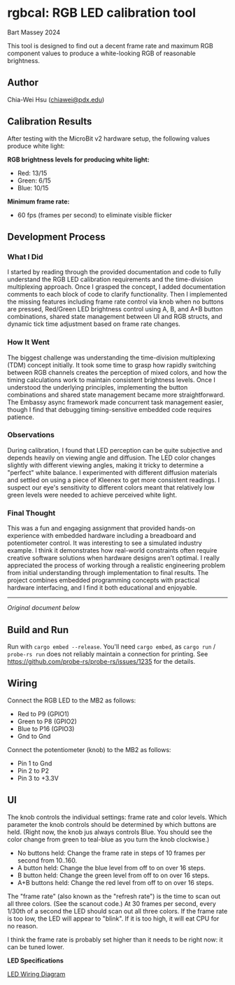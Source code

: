 # rgbcal: RGB LED calibration tool
Bart Massey 2024

This tool is designed to find out a decent frame rate and maximum RGB component values to produce a white-looking RGB of reasonable brightness.

## Author

Chia-Wei Hsu (chiawei@pdx.edu)

## Calibration Results

After testing with the MicroBit v2 hardware setup, the following values produce white light:

**RGB brightness levels for producing white light:**

* Red: 13/15
* Green: 6/15
* Blue: 10/15

**Minimum frame rate:**

* 60 fps (frames per second) to eliminate visible flicker

## Development Process

### What I Did

I started by reading through the provided documentation and code to fully understand the RGB LED calibration requirements and the time-division multiplexing approach. Once I grasped the concept, I added documentation comments to each block of code to clarify functionality. Then I implemented the missing features including frame rate control via knob when no buttons are pressed, Red/Green LED brightness control using A, B, and A+B button combinations, shared state management between UI and RGB structs, and dynamic tick time adjustment based on frame rate changes.

### How It Went

The biggest challenge was understanding the time-division multiplexing (TDM) concept initially. It took some time to grasp how rapidly switching between RGB channels creates the perception of mixed colors, and how the timing calculations work to maintain consistent brightness levels. Once I understood the underlying principles, implementing the button combinations and shared state management became more straightforward. The Embassy async framework made concurrent task management easier, though I find that debugging timing-sensitive embedded code requires patience.

### Observations

During calibration, I found that LED perception can be quite subjective and depends heavily on viewing angle and diffusion. The LED color changes slightly with different viewing angles, making it tricky to determine a "perfect" white balance. I experimented with different diffusion materials and settled on using a piece of Kleenex to get more consistent readings. I suspect our eye's sensitivity to different colors meant that relatively low green levels were needed to achieve perceived white light.

### Final Thought

This was a fun and engaging assignment that provided hands-on experience with embedded hardware including a breadboard and potentiometer control. It was interesting to see a simulated industry example. I think it demonstrates how real-world constraints often require creative software solutions when hardware designs aren’t optimal. I really appreciated the process of working through a realistic engineering problem from initial understanding through implementation to final results. The project combines embedded programming concepts with practical hardware interfacing, and I find it both educational and enjoyable.

----

*Original document below*

## Build and Run

Run with `cargo embed --release`. You'll need `cargo embed`, as
`cargo run` / `probe-rs run` does not reliably maintain a
connection for printing. See
https://github.com/probe-rs/probe-rs/issues/1235 for the
details.

## Wiring

Connect the RGB LED to the MB2 as follows:

* Red to P9 (GPIO1)
* Green to P8 (GPIO2)
* Blue to P16 (GPIO3)
* Gnd to Gnd

Connect the potentiometer (knob) to the MB2 as follows:

* Pin 1 to Gnd
* Pin 2 to P2
* Pin 3 to +3.3V

## UI

The knob controls the individual settings: frame rate and
color levels. Which parameter the knob controls should be
determined by which buttons are held. (Right now, the knob
jus always controls Blue. You should see the color change
from green to teal-blue as you turn the knob clockwise.)

* No buttons held: Change the frame rate in steps of 10
  frames per second from 10..160.
* A button held: Change the blue level from off to on over
  16 steps.
* B button held: Change the green level from off to on over
  16 steps.
* A+B buttons held: Change the red level from off to on over
  16 steps.

The "frame rate" (also known as the "refresh rate") is the
time to scan out all three colors. (See the scanout code.)
At 30 frames per second, every 1/30th of a second the LED
should scan out all three colors. If the frame rate is too
low, the LED will appear to "blink". If it is too high, it
will eat CPU for no reason.

I think the frame rate is probably set higher than it needs
to be right now: it can be tuned lower.

**LED Specifications**

[LED Wiring Diagram](https://docs.sunfounder.com/projects/sf-components/en/latest/component_rgb_led.html#:~:text=We%20use%20the%20common%20cathode%20one.&text=An%20RGB%20LED%20has%204,%2C%20GND%2C%20Green%20and%20Blue)
